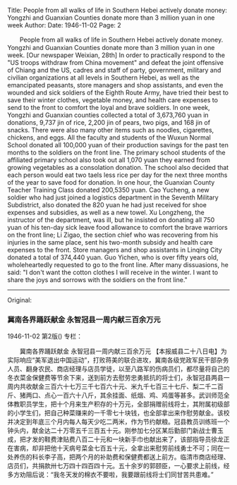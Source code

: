 Title: People from all walks of life in Southern Hebei actively donate money: Yongzhi and Guanxian Counties donate more than 3 million yuan in one week
Author:
Date: 1946-11-02
Page: 2

　　People from all walks of life in Southern Hebei actively donate money.
    Yongzhi and Guanxian Counties donate more than 3 million yuan in one week.
    [Our newspaper Weixian, 28th] In order to practically respond to the "US troops withdraw from China movement" and defeat the joint offensive of Chiang and the US, cadres and staff of party, government, military and civilian organizations at all levels in Southern Hebei, as well as the emancipated peasants, store managers and shop assistants, and even the wounded and sick soldiers of the Eighth Route Army, have tried their best to save their winter clothes, vegetable money, and health care expenses to send to the front to comfort the loyal and brave soldiers. In one week, Yongzhi and Guanxian counties collected a total of 3,673,760 yuan in donations, 9,737 jin of rice, 2,200 jin of pears, two pigs, and 168 jin of snacks. There were also many other items such as noodles, cigarettes, chickens, and eggs. All the faculty and students of the Wuxun Normal School donated all 100,000 yuan of their production savings for the past ten months to the soldiers on the front line. The primary school students of the affiliated primary school also took out all 1,070 yuan they earned from growing vegetables as a consolation donation. The school also decided that each person would eat two taels less rice per day for the next three months of the year to save food for donation. In one hour, the Guanxian County Teacher Training Class donated 200,5350 yuan. Cao Yucheng, a new soldier who had just joined a logistics department in the Seventh Military Subdistrict, also donated the 820 yuan he had just received for shoe expenses and subsidies, as well as a new towel. Xu Longzheng, the instructor of the department, was ill, but he insisted on donating all 750 yuan of his ten-day sick leave food allowance to comfort the brave warriors on the front line; Li Zigao, the section chief who was recovering from his injuries in the same place, sent his two-month subsidy and health care expenses to the front. Store managers and shop assistants in Linqing City donated a total of 374,440 yuan. Guo Yichen, who is over fifty years old, wholeheartedly requested to go to the front line. After many dissuasions, he said: "I don't want the cotton clothes I will receive in the winter. I want to share the joys and sorrows with the soldiers on the front line."



<hr /> 

Original: 


### 冀南各界踊跃献金  永智冠县一周内献三百余万元

1946-11-02
第2版()
专栏：

　　冀南各界踊跃献金
    永智冠县一周内献三百余万元
    【本报威县二十八日电】为实际响应“美军退出中国运动”，打败蒋美的联合进攻，冀南各级党政军民干部杂务人员、翻身农民、商店经理与店员学徒，以至八路军的伤病员们，都尽量将自己的冬衣菜金保健费等节余下来，送到前方去慰劳忠勇抵抗的将士们，永智冠县两县一周内共收献金三百六十七万三千七百六十元、米九千七百三十七斤、梨二千二百斤、猪两口、点心一百六十八斤，其余挂面、纸烟、鸡、鸡蛋等甚多。武训师范全体教职员学生，把十个月来生产积存的十万元，全部捐赠前线将士，其附属初级部的小学生们，把自己种菜赚来的一千零七十块钱，也全部拿出来作慰劳献金。该校并决定到年底三个月内每人每天少吃二两米，作为节约献粮。冠县教员训练班一个钟头内，献金达二十万零五千三百五十元。刚参加七分区某后勤部门新战士曹玉成，把才发的鞋费津贴费八百二十元和一块新手巾也献出来了，该部指导员徐龙正在害病，却非把他十天病号菜金七百五十元，全拿出来慰劳前线勇士不可；同在一处养伤的科长李子高，把两个月的补助费和保健费都送上前方。临清市商店经理、店员们，共捐款卅七万四十四百四十元。五十余岁的郭颐臣，一心要求上前线，经多方劝阻后说：“我冬天发的棉衣不要啦，我要跟前线将士们同甘苦共患难。”
